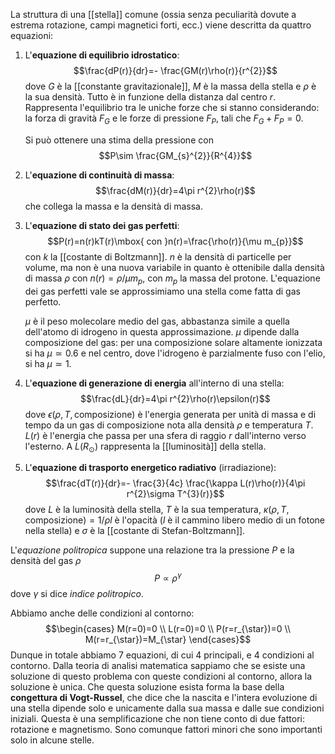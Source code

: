 La struttura di una [[stella]] comune (ossia senza peculiarità dovute a estrema rotazione, campi magnetici forti, ecc.) viene descritta da quattro equazioni:
1. L'**equazione di equilibrio idrostatico**: $$\frac{dP(r)}{dr}=- \frac{GM(r)\rho(r)}{r^{2}}$$dove $G$ è la [[constante gravitazionale]], $M$ è la massa della stella e $\rho$ è la sua densità. Tutto è in funzione della distanza dal centro $r$. Rappresenta l'equilibrio tra le uniche forze che si stanno considerando: la forza di gravità $F_{G}$ e le forze di pressione $F_{P}$, tali che $F_{G}+F_{P}=0$.
   
   Si può ottenere una stima della pressione con $$P\sim \frac{GM_{s}^{2}}{R^{4}}$$
2. L'**equazione di continuità di massa**: $$\frac{dM(r)}{dr}=4\pi r^{2}\rho(r)$$ che collega la massa e la densità di massa.
3. L'**equazione di stato dei gas perfetti**: $$P(r)=n(r)kT(r)\mbox{ con }n(r)=\frac{\rho(r)}{\mu m_{p}}$$con $k$ la [[costante di Boltzmann]]. $n$ è la densità di particelle per volume, ma non è una nuova variabile in quanto è ottenibile dalla densità di massa $\rho$ con $n(r)=\rho/\mu m_{p}$, con $m_{p}$ la massa del protone. L'equazione dei gas perfetti vale se approssimiamo una stella come fatta di gas perfetto.
   
   $\mu$ è il peso molecolare medio del gas, abbastanza simile a quella dell'atomo di idrogeno in questa approssimazione. $\mu$ dipende dalla composizione del gas: per una composizione solare altamente ionizzata si ha $\mu\simeq0.6$ e nel centro, dove l'idrogeno è parzialmente fuso con l'elio, si ha $\mu\simeq1$.
4. L'**equazione di generazione di energia** all'interno di una stella: $$\frac{dL}{dr}=4\pi r^{2}\rho(r)\epsilon(r)$$dove $\epsilon(\rho, T, \text{composizione})$ è l'energia generata per unità di massa e di tempo da un gas di composizione nota alla densità $\rho$ e temperatura $T$. $L(r)$ è l'energia che passa per una sfera di raggio $r$ dall'interno verso l'esterno. A $L(R_{\odot})$ rappresenta la [[luminosità]] della stella.
5. L'**equazione di trasporto energetico radiativo** (irradiazione): $$\frac{dT(r)}{dr}=- \frac{3}{4c} \frac{\kappa L(r)\rho(r)}{4\pi r^{2}\sigma T^{3}(r)}$$dove $L$ è la luminosità della stella, $T$ è la sua temperatura, $\kappa(\rho,T,\text{composizione})=1/\rho l$ è l'opacità ($l$ è il cammino libero medio di un fotone nella stella) e $\sigma$ è la [[costante di Stefan-Boltzmann]].

L'*equazione politropica* suppone una relazione tra la pressione $P$ e la densità del gas $\rho$
$$P\propto\rho^{\gamma}$$
dove $\gamma$ si dice *indice politropico*.

Abbiamo anche delle condizioni al contorno:
$$\begin{cases}
M(r=0)=0 \\
L(r=0)=0 \\
P(r=r_{\star})=0 \\
M(r=r_{\star})=M_{\star}
\end{cases}$$
Dunque in totale abbiamo 7 equazioni, di cui 4 principali, e 4 condizioni al contorno. Dalla teoria di analisi matematica sappiamo che se esiste una soluzione di questo problema con queste condizioni al contorno, allora la soluzione è unica. Che questa soluzione esista forma la base della **congettura di Vogt-Russel**, che dice che la nascita e l'intera evoluzione di una stella dipende solo e unicamente dalla sua massa e dalle sue condizioni iniziali. Questa è una semplificazione che non tiene conto di due fattori: rotazione e magnetismo. Sono comunque fattori minori che sono importanti solo in alcune stelle.